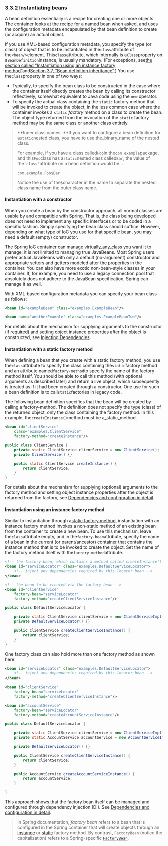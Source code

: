 ### 3.3.2 Instantiating beans

A bean definition essentially is a recipe for creating one or more objects. The container looks at the recipe for a named bean when asked, and uses the configuration metadata encapsulated by that bean definition to create \(or acquire\) an actual object.

If you use XML-based configuration metadata, you specify the type \(or class\) of object that is to be instantiated in the`class`attribute of the`<bean/>`element. This`class`attribute, which internally is a`Class`property on a`BeanDefinition`instance, is usually mandatory. \(For exceptions, see[the section called “Instantiation using an instance factory method”](http://docs.spring.io/spring/docs/5.0.0.M4/spring-framework-reference/htmlsingle/#beans-factory-class-instance-factory-method)and[Section 3.7, “Bean definition inheritance”](http://docs.spring.io/spring/docs/5.0.0.M4/spring-framework-reference/htmlsingle/#beans-child-bean-definitions).\) You use the`Class`property in one of two ways:

* Typically, to specify the bean class to be constructed in the case where the container itself directly creates the bean by calling its constructor reflectively, somewhat equivalent to Java code using the `new` operator.
* To specify the actual class containing the `static` factory method that will be invoked to create the object, in the less common case where the container invokes a `static` _factory_ method on a class to create the bean. The object type returned from the invocation of the `static` factory method may be the same class or another class entirely.

> **Inner class names. **If you want to configure a bean definition for a`static`nested class, you have to use the_binary_name of the nested class.
> 
> For example, if you have a class called`Foo`in the`com.example`package, and this`Foo`class has a`static`nested class called`Bar`, the value of the`'class'`attribute on a bean definition would be…​
> 
> `com.example.Foo$Bar`
> 
> Notice the use of the`$`character in the name to separate the nested class name from the outer class name.

#### Instantiation with a constructor

When you create a bean by the constructor approach, all normal classes are usable by and compatible with Spring. That is, the class being developed does not need to implement any specific interfaces or to be coded in a specific fashion. Simply specifying the bean class should suffice. However, depending on what type of IoC you use for that specific bean, you may need a default \(empty\) constructor.

The Spring IoC container can manage virtually_any_class you want it to manage; it is not limited to managing true JavaBeans. Most Spring users prefer actual JavaBeans with only a default \(no-argument\) constructor and appropriate setters and getters modeled after the properties in the container. You can also have more exotic non-bean-style classes in your container. If, for example, you need to use a legacy connection pool that absolutely does not adhere to the JavaBean specification, Spring can manage it as well.

With XML-based configuration metadata you can specify your bean class as follows:

```xml
<bean id="exampleBean" class="examples.ExampleBean"/>

<bean name="anotherExample" class="examples.ExampleBeanTwo"/>
```

For details about the mechanism for supplying arguments to the constructor \(if required\) and setting object instance properties after the object is constructed, see [Injecting Dependencies](http://docs.spring.io/spring/docs/5.0.0.M4/spring-framework-reference/htmlsingle/#beans-factory-collaborators).

#### Instantiation with a static factory method

When defining a bean that you create with a static factory method, you use the`class`attribute to specify the class containing the`static`factory method and an attribute named`factory-method`to specify the name of the factory method itself. You should be able to call this method \(with optional arguments as described later\) and return a live object, which subsequently is treated as if it had been created through a constructor. One use for such a bean definition is to call`static`factories in legacy code.

The following bean definition specifies that the bean will be created by calling a factory-method. The definition does not specify the type \(class\) of the returned object, only the class containing the factory method. In this example, the`createInstance()`method must be a_static_method.

```xml
<bean id="clientService"
	class="examples.ClientService"
	factory-method="createInstance"/>
```

```java
public class ClientService {
	private static ClientService clientService = new ClientService();
	private ClientService() {}

	public static ClientService createInstance() {
		return clientService;
	}
}
```

For details about the mechanism for supplying \(optional\) arguments to the factory method and setting object instance properties after the object is returned from the factory, see [Dependencies and configuration in detail](http://docs.spring.io/spring/docs/5.0.0.M4/spring-framework-reference/htmlsingle/#beans-factory-properties-detailed).

#### Instantiation using an instance factory method

Similar to instantiation through a[static factory method](http://docs.spring.io/spring/docs/5.0.0.M4/spring-framework-reference/htmlsingle/#beans-factory-class-static-factory-method), instantiation with an instance factory method invokes a non-static method of an existing bean from the container to create a new bean. To use this mechanism, leave the`class`attribute empty, and in the`factory-bean`attribute, specify the name of a bean in the current \(or parent/ancestor\) container that contains the instance method that is to be invoked to create the object. Set the name of the factory method itself with the`factory-method`attribute.

```xml
<!-- the factory bean, which contains a method called createInstance() -->
<bean id="serviceLocator" class="examples.DefaultServiceLocator">
	<!-- inject any dependencies required by this locator bean -->
</bean>

<!-- the bean to be created via the factory bean -->
<bean id="clientService"
	factory-bean="serviceLocator"
	factory-method="createClientServiceInstance"/>
```

```java
public class DefaultServiceLocator {

	private static ClientService clientService = new ClientServiceImpl();
	private DefaultServiceLocator() {}

	public ClientService createClientServiceInstance() {
		return clientService;
	}
}
```

One factory class can also hold more than one factory method as shown here:

```xml
<bean id="serviceLocator" class="examples.DefaultServiceLocator">
	<!-- inject any dependencies required by this locator bean -->
</bean>

<bean id="clientService"
	factory-bean="serviceLocator"
	factory-method="createClientServiceInstance"/>

<bean id="accountService"
	factory-bean="serviceLocator"
	factory-method="createAccountServiceInstance"/>
```

```java
public class DefaultServiceLocator {

	private static ClientService clientService = new ClientServiceImpl();
	private static AccountService accountService = new AccountServiceImpl();

	private DefaultServiceLocator() {}

	public ClientService createClientServiceInstance() {
		return clientService;
	}

	public AccountService createAccountServiceInstance() {
		return accountService;
	}

}
```

This approach shows that the factory bean itself can be managed and configured through dependency injection \(DI\). See [Dependencies and configuration in detail](http://docs.spring.io/spring/docs/5.0.0.M4/spring-framework-reference/htmlsingle/#beans-factory-properties-detailed).

> In Spring documentation, _factory bean_ refers to a bean that is configured in the Spring container that will create objects through an [instance](http://docs.spring.io/spring/docs/5.0.0.M4/spring-framework-reference/htmlsingle/#beans-factory-class-instance-factory-method) or [static](http://docs.spring.io/spring/docs/5.0.0.M4/spring-framework-reference/htmlsingle/#beans-factory-class-static-factory-method) factory method. By contrast, `FactoryBean` \(notice the capitalization\) refers to a Spring-specific [`FactoryBean`](http://docs.spring.io/spring/docs/5.0.0.M4/spring-framework-reference/htmlsingle/#beans-factory-extension-factorybean).

